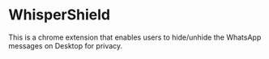 # WhisperShield
This is a chrome extension that enables users to hide/unhide the WhatsApp messages on Desktop for privacy.
